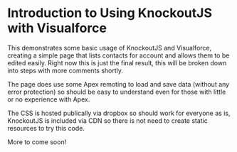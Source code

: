 Introduction to Using KnockoutJS with Visualforce
=================================================

This demonstrates some basic usage of KnockoutJS and Visualforce, creating a simple page that lists contacts for account and allows them to be edited easily. Right now this is just the final result, this will be broken down into steps with more comments shortly.

The page does use some Apex remoting to load and save data (without any error protection) so should be easy to understand even for those with little or no experience with Apex.


The CSS is hosted publically via dropbox so should work for everyone as is, KnockoutJS is included via CDN so there is not need to create static resources to try this code.

More to come soon!
